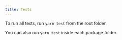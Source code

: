 ```yaml
---
title: Tests
---
```


To run all tests, run `yarn test` from the root folder.

You can also run `yarn test` inside each package folder.
